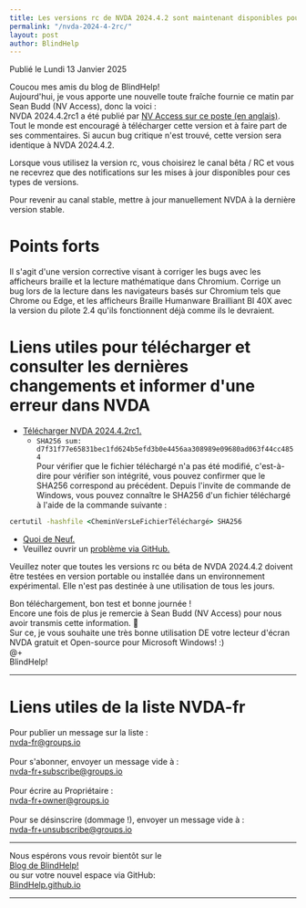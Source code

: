 ```yaml
---
title: Les versions rc de NVDA 2024.4.2 sont maintenant disponibles pour le téléchargement et le test
permalink: "/nvda-2024-4-2rc/"
layout: post
author: BlindHelp
---
```


<footer>Publié le Lundi 13 Janvier 2025</footer>


Coucou mes amis du blog de BlindHelp!    
Aujourd'hui, je vous apporte une nouvelle toute fraîche fournie ce matin par Sean Budd (NV Access), donc la voici :    
NVDA 2024.4.2rc1 a été publié par [NV Access sur ce poste (en anglais)](https://www.nvaccess.org/post/nvda-2024-4-2rc1/). Tout le monde est encouragé à télécharger cette version et à faire part de ses commentaires. Si aucun bug critique n'est trouvé, cette version sera identique à NVDA 2024.4.2.

Lorsque vous utilisez la version rc, vous choisirez le canal bêta / RC et vous ne recevrez que des notifications sur les mises à jour disponibles pour ces types de versions.

Pour revenir au canal stable, mettre à jour manuellement NVDA à la dernière version stable.

# Points forts

Il s'agit d'une version corrective visant à corriger les bugs avec les afficheurs braille et la lecture mathématique dans Chromium. Corrige un bug lors de la lecture dans les navigateurs basés sur Chromium tels que Chrome ou Edge, et les afficheurs Braille Humanware Brailliant BI 40X avec la version du pilote 2.4 qu'ils fonctionnent déjà comme ils le devraient.

# Liens utiles pour télécharger et consulter les dernières changements et informer d'une erreur dans NVDA

- [Télécharger NVDA 2024.4.2rc1.](https://www.nvaccess.org/files/nvda/releases/2024.4.2rc1/nvda_2024.4.2rc1.exe)
  - ```SHA256 sum: d7f31f77e65831bec1fd624b5efd3b0e4456aa308989e09680ad063f44cc4854```    
Pour vérifier que le fichier téléchargé n'a pas été modifié, c'est-à-dire pour vérifier son intégrité, vous pouvez confirmer que le SHA256 correspond au précédent. Depuis l'invite de commande de Windows, vous pouvez connaître le SHA256 d'un fichier téléchargé à l'aide de la commande suivante :    
```cmd
certutil -hashfile <CheminVersLeFichierTéléchargé> SHA256
```
- [Quoi de Neuf.](https://www.nvaccess.org/files/nvda/releases/2024.4.2rc1/documentation/fr/changes.html)
- Veuillez ouvrir un [problème via GitHub.](https://github.com/nvaccess/nvda/issues)

Veuillez noter que toutes les versions rc ou béta de NVDA 2024.4.2 doivent être testées en version portable ou installée dans un environnement expérimental. Elle n'est pas destinée à une utilisation de tous les jours.

Bon téléchargement, bon test et bonne journée !    
Encore une fois de plus je remercie à Sean Budd (NV Access) pour nous avoir transmis cette information. 🤝    
Sur ce, je vous souhaite une très bonne utilisation DE votre lecteur d'écran NVDA gratuit et Open-source pour Microsoft Windows! :)    
@+    
BlindHelp!    

---

# Liens utiles de la liste NVDA-fr #

Pour publier un message sur la liste :    
[nvda-fr@groups.io](mailto:nvda-fr@groups.io)    
<br>
Pour s'abonner, envoyer un message vide à :    
[nvda-fr+subscribe@groups.io](mailto:nvda-fr+subscribe@groups.io)    
<br>
Pour écrire au Propriétaire :    
[nvda-fr+owner@groups.io](mailto:nvda-fr+owner@groups.io)    
<br>
Pour se désinscrire (dommage !), envoyer un message vide à :    
[nvda-fr+unsubscribe@groups.io](mailto:nvda-fr+unsubscribe@groups.io)    

---

Nous espérons vous revoir bientôt sur le      
[Blog de BlindHelp!](http://blindhelp.blogspot.fr/)                    
ou sur  votre nouvel espace via GitHub:                     
[BlindHelp.github.io](https://blindhelp.github.io)                    

---